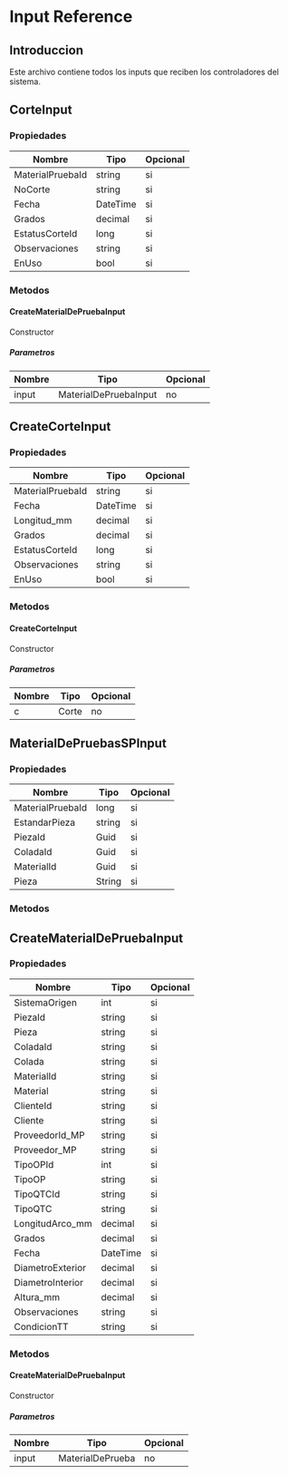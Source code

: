 
# Input Reference

## Introduccion

Este archivo contiene todos los inputs que reciben los controladores del sistema.
## CorteInput
### Propiedades

|Nombre|Tipo|Opcional|
|---|---|---|
|MaterialPruebaId|string|si|
|NoCorte|string|si|
|Fecha|DateTime|si|
|Grados|decimal|si|
|EstatusCorteId|long|si|
|Observaciones|string|si|
|EnUso|bool|si|


### Metodos
#### CreateMaterialDePruebaInput
Constructor

##### Parametros
|Nombre|Tipo|Opcional|
|---|---|---|
|input|MaterialDePruebaInput|no|



## CreateCorteInput
### Propiedades
|Nombre|Tipo|Opcional|
|---|---|---|
|MaterialPruebaId|string|si|
|Fecha|DateTime|si|
|Longitud_mm|decimal|si|
|Grados|decimal|si|
|EstatusCorteId|long|si|
|Observaciones|string|si|
|EnUso|bool|si|

### Metodos
#### CreateCorteInput
Constructor

##### Parametros
|Nombre|Tipo|Opcional|
|---|---|---|
|c|Corte|no|





## MaterialDePruebasSPInput
### Propiedades
|Nombre|Tipo|Opcional|
|---|---|---|
|MaterialPruebaId|long|si|
|EstandarPieza|string|si|
|PiezaId|Guid|si|
|ColadaId|Guid|si|
|MaterialId|Guid|si|
|Pieza|String|si|


### Metodos


## CreateMaterialDePruebaInput
### Propiedades

|Nombre|Tipo|Opcional|
|---|---|---|
|SistemaOrigen|int|si|
|PiezaId|string|si|
|Pieza|string|si|
|ColadaId|string|si|
|Colada|string|si|
|MaterialId|string|si|
|Material|string|si|
|ClienteId|string|si|
|Cliente|string|si|
|ProveedorId_MP|string|si|
|Proveedor_MP|string|si|
|TipoOPId|int|si|
|TipoOP|string|si|
|TipoQTCId|string|si|
|TipoQTC|string|si|
|LongitudArco_mm|decimal|si|
|Grados|decimal|si|
|Fecha|DateTime|si|
|DiametroExterior|decimal|si|
|DiametroInterior|decimal|si|
|Altura_mm|decimal|si|
|Observaciones|string|si|
|CondicionTT|string|si|

### Metodos
#### CreateMaterialDePruebaInput
Constructor
##### Parametros

|Nombre|Tipo|Opcional|
|---|---|---|
|input|MaterialDePrueba|no|
